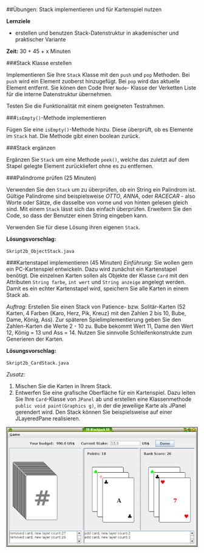 ##Übungen: Stack implementieren und für Kartenspiel nutzen

**Lernziele**

* erstellen und benutzen Stack-Datenstruktur in akademischer und praktischer Variante

**Zeit:** 30 + 45 + x Minuten

###Stack Klasse erstellen 

Implementieren Sie Ihre `Stack` Klasse mit den `push` und `pop`
Methoden. Bei `push` wird ein Element zuoberst hinzugefügt. Bei `pop`
wird das aktuelle Element entfernt. Sie könen den Code Ihrer `Node`-
Klasse der Verketten Liste für die interne Datenstruktur übernehmen.

Testen Sie die Funktionalität mit einem geeigneten Testrahmen.

###`isEmpty()`-Methode implementieren

Fügen Sie eine `isEmpty()`-Methode hinzu. Diese überprüft, ob es Elemente
im `Stack` hat. Die Methode gibt einen boolean zurück.

###Stack ergänzen

Ergänzen Sie `Stack` um eine Methode `peek()`, welche das zuletzt auf
dem Stapel gelegte Element zurückliefert ohne es zu entfernen.

###Palindrome prüfen (25 Minuten)
 
Verwenden Sie den `Stack` um zu überprüfen, ob ein String ein Palindrom
ist. Gültige Palindrome sind beispielsweise *OTTO*, *ANNA*, oder *RACECAR* - also Worte oder Sätze, die dasselbe von vorne und von hinten gelesen gleich sind. Mit einem `Stack` lässt sich das einfach überprüfen. Erweitern Sie den Code,
so dass der Benutzer einen String eingeben kann.

Verwenden Sie für diese Lösung ihren eigenen `Stack`.

**Lösungsvorschlag:**

`Skript2b_ObjectStack.java`


###Kartenstapel implementieren (45 Minuten)
*Einführung:* Sie wollen gern ein PC-Kartenspiel entwickeln. Dazu wird zunächst ein Kartenstapel benötigt. Die einzelnen Karten sollen als Objekte der Klasse `Card` mit den Attributen `String farbe`, `int wert` und `String anzeige` angelegt werden. Damit es ein echter Kartenstapel wird, speichern Sie alle Karten in einem Stack ab.

*Auftrag:* Erstellen Sie einen Stack von Patience- bzw. Solitär-Karten (52 Karten, 4 Farben {Karo, Herz, Pik, Kreuz} mit den Zahlen 2 bis 10, Bube, Dame, König, Ass). Zur späteren Spielimplementierung geben Sie den Zahlen-Karten die Werte 2 - 10 zu. Bube bekommt Wert 11, Dame den Wert 12, König = 13 und Ass = 14. Nutzen Sie sinnvolle Schleifenkonstrukte zum Generieren der Karten.

**Lösungsvorschlag:**

`Skript2b_CardStack.java`


*Zusatz:* 
1. Mischen Sie die Karten in Ihrem Stack.
2. Entwerfen Sie eine grafische Oberfläche für ein Kartenspiel. Dazu leiten Sie Ihre `Card`-Klasse von `JPanel` ab und erstellen eine Klassenmethode `public void paint(Graphics g)`, in der die jeweilige Karte als JPanel gerendert wird. Den Stack können Sie beispielsweise auf einer JLayeredPane realisieren.

![Beispiel Black Jack](media/swing_blackjack.png)
 


